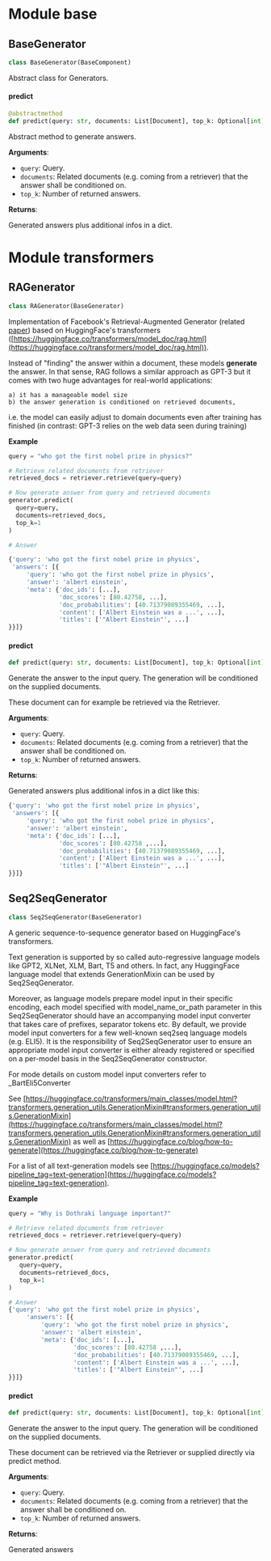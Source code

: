 <a id="base"></a>

# Module base

<a id="base.BaseGenerator"></a>

## BaseGenerator

```python
class BaseGenerator(BaseComponent)
```

Abstract class for Generators.

<a id="base.BaseGenerator.predict"></a>

#### predict

```python
@abstractmethod
def predict(query: str, documents: List[Document], top_k: Optional[int]) -> Dict
```

Abstract method to generate answers.

**Arguments**:

- `query`: Query.
- `documents`: Related documents (e.g. coming from a retriever) that the answer shall be conditioned on.
- `top_k`: Number of returned answers.

**Returns**:

Generated answers plus additional infos in a dict.

<a id="transformers"></a>

# Module transformers

<a id="transformers.RAGenerator"></a>

## RAGenerator

```python
class RAGenerator(BaseGenerator)
```

Implementation of Facebook's Retrieval-Augmented Generator (related [paper](https://arxiv.org/abs/2005.11401))
based on HuggingFace's transformers
([https://huggingface.co/transformers/model_doc/rag.html](https://huggingface.co/transformers/model_doc/rag.html)).

Instead of "finding" the answer within a document, these models **generate** the answer.
In that sense, RAG follows a similar approach as GPT-3 but it comes with two huge advantages
for real-world applications:

    a) it has a manageable model size
    b) the answer generation is conditioned on retrieved documents,
i.e. the model can easily adjust to domain documents even after training has finished
(in contrast: GPT-3 relies on the web data seen during training)

__Example__

```python
query = "who got the first nobel prize in physics?"

# Retrieve related documents from retriever
retrieved_docs = retriever.retrieve(query=query)

# Now generate answer from query and retrieved documents
generator.predict(
  query=query,
  documents=retrieved_docs,
  top_k=1
)

# Answer

{'query': 'who got the first nobel prize in physics',
 'answers': [{
     'query': 'who got the first nobel prize in physics',
     'answer': 'albert einstein',
     'meta': {'doc_ids': [...],
              'doc_scores': [80.42758, ...],
              'doc_probabilities': [40.71379089355469, ...],
              'content': ['Albert Einstein was a ...', ...],
              'titles': ['"Albert Einstein"', ...]
}}]}
```

<a id="transformers.RAGenerator.predict"></a>

#### predict

```python
def predict(query: str, documents: List[Document], top_k: Optional[int] = None) -> Dict
```

Generate the answer to the input query. The generation will be conditioned on the supplied documents.

These document can for example be retrieved via the Retriever.

**Arguments**:

- `query`: Query.
- `documents`: Related documents (e.g. coming from a retriever) that the answer shall be conditioned on.
- `top_k`: Number of returned answers.

**Returns**:

Generated answers plus additional infos in a dict like this:
```python
{'query': 'who got the first nobel prize in physics',
 'answers': [{
     'query': 'who got the first nobel prize in physics',
     'answer': 'albert einstein',
     'meta': {'doc_ids': [...],
              'doc_scores': [80.42758 ,...],
              'doc_probabilities': [40.71379089355469, ...],
              'content': ['Albert Einstein was a ...', ...],
              'titles': ['"Albert Einstein"', ...]
}}]}
```

<a id="transformers.Seq2SeqGenerator"></a>

## Seq2SeqGenerator

```python
class Seq2SeqGenerator(BaseGenerator)
```

A generic sequence-to-sequence generator based on HuggingFace's transformers.

Text generation is supported by so called auto-regressive language models like GPT2,
XLNet, XLM, Bart, T5 and others. In fact, any HuggingFace language model that extends
GenerationMixin can be used by Seq2SeqGenerator.

Moreover, as language models prepare model input in their specific encoding, each model
specified with model_name_or_path parameter in this Seq2SeqGenerator should have an
accompanying model input converter that takes care of prefixes, separator tokens etc.
By default, we provide model input converters for a few well-known seq2seq language models (e.g. ELI5).
It is the responsibility of Seq2SeqGenerator user to ensure an appropriate model input converter
is either already registered or specified on a per-model basis in the Seq2SeqGenerator constructor.

For mode details on custom model input converters refer to _BartEli5Converter


See [https://huggingface.co/transformers/main_classes/model.html?transformers.generation_utils.GenerationMixin#transformers.generation_utils.GenerationMixin](https://huggingface.co/transformers/main_classes/model.html?transformers.generation_utils.GenerationMixin#transformers.generation_utils.GenerationMixin)
as well as [https://huggingface.co/blog/how-to-generate](https://huggingface.co/blog/how-to-generate)

For a list of all text-generation models see [https://huggingface.co/models?pipeline_tag=text-generation](https://huggingface.co/models?pipeline_tag=text-generation).

**Example**

```python
query = "Why is Dothraki language important?"

# Retrieve related documents from retriever
retrieved_docs = retriever.retrieve(query=query)

# Now generate answer from query and retrieved documents
generator.predict(
   query=query,
   documents=retrieved_docs,
   top_k=1
)

# Answer
{'query': 'who got the first nobel prize in physics',
     'answers': [{
         'query': 'who got the first nobel prize in physics',
         'answer': 'albert einstein',
         'meta': {'doc_ids': [...],
                  'doc_scores': [80.42758 ,...],
                  'doc_probabilities': [40.71379089355469, ...],
                  'content': ['Albert Einstein was a ...', ...],
                  'titles': ['"Albert Einstein"', ...]
}}]}
```

<a id="transformers.Seq2SeqGenerator.predict"></a>

#### predict

```python
def predict(query: str, documents: List[Document], top_k: Optional[int] = None) -> Dict
```

Generate the answer to the input query. The generation will be conditioned on the supplied documents.

These document can be retrieved via the Retriever or supplied directly via predict method.

**Arguments**:

- `query`: Query.
- `documents`: Related documents (e.g. coming from a retriever) that the answer shall be conditioned on.
- `top_k`: Number of returned answers.

**Returns**:

Generated answers

